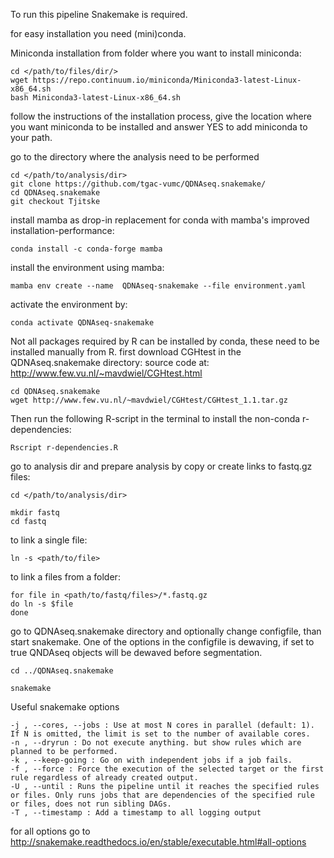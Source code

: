 
To run this pipeline Snakemake is required.

for easy installation you need (mini)conda.

Miniconda installation from folder where you want to install miniconda:

```
cd </path/to/files/dir/>
wget https://repo.continuum.io/miniconda/Miniconda3-latest-Linux-x86_64.sh
bash Miniconda3-latest-Linux-x86_64.sh
```

follow the instructions of the installation process, give the location where you want miniconda to be installed and answer YES to add miniconda to your path.

go to the directory where the analysis need to be performed

```
cd </path/to/analysis/dir>
git clone https://github.com/tgac-vumc/QDNAseq.snakemake/
cd QDNAseq.snakemake
git checkout Tjitske
```

install mamba as drop-in replacement for conda with mamba's improved installation-performance:
```
conda install -c conda-forge mamba
```

install the environment using mamba:
```
mamba env create --name  QDNAseq-snakemake --file environment.yaml
```

activate the environment by:
```
conda activate QDNAseq-snakemake
```

Not all packages required by R can be installed by conda, these need to be installed manually from R. first download CGHtest in the QDNAseq.snakemake directory:
source code at: http://www.few.vu.nl/~mavdwiel/CGHtest.html

```
cd QDNAseq.snakemake
wget http://www.few.vu.nl/~mavdwiel/CGHtest/CGHtest_1.1.tar.gz
```

Then run the following R-script in the terminal to install the non-conda r-dependencies:

```
Rscript r-dependencies.R
```

go to analysis dir and prepare analysis by copy or create links to fastq.gz files:

```
cd </path/to/analysis/dir>

mkdir fastq
cd fastq

```
to link a single file:
```
ln -s <path/to/file>
```

to link a files from a folder:

```
for file in <path/to/fastq/files>/*.fastq.gz
do ln -s $file
done
```

go to QDNAseq.snakemake directory and optionally change configfile, than start snakemake.
One of the options in the configfile is dewaving, if set to true QNDAseq objects will be dewaved before segmentation. 

```
cd ../QDNAseq.snakemake

snakemake

```
Useful snakemake options
```
-j , --cores, --jobs : Use at most N cores in parallel (default: 1). If N is omitted, the limit is set to the number of available cores.
-n , --dryrun : Do not execute anything. but show rules which are planned to be performed.
-k , --keep-going : Go on with independent jobs if a job fails.
-f , --force : Force the execution of the selected target or the first rule regardless of already created output.
-U , --until : Runs the pipeline until it reaches the specified rules or files. Only runs jobs that are dependencies of the specified rule or files, does not run sibling DAGs.
-T , --timestamp : Add a timestamp to all logging output
```
for all options go to http://snakemake.readthedocs.io/en/stable/executable.html#all-options

